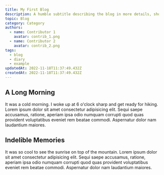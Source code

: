 ```yaml
---
title: My First Blog
description: A humble subtitle describing the blog in more details, should be written in sentence-case
topic: Blog
category: Category
authors:
  - name: Contributor 1
    avatar: contrib_1.png
  - name: Contributor 2
    avatar: contrib_2.png
tags:
  - blog
  - diary
  - example
updatedAt: 2022-11-18T11:37:49.432Z
createdAt: 2022-11-18T11:37:49.432Z
---
```


## A Long Morning

It was a cold morning. I woke up at 6 o'clock sharp and get ready for hiking. Lorem ipsum dolor sit amet consectetur adipisicing elit. Sequi saepe accusamus, ratione, aperiam ipsa odio numquam corrupti quod quas provident voluptatibus eveniet rem beatae commodi. Aspernatur dolor nam laudantium maiores.

## Indelible Memories

It was so cool to see the sunrise on top of the mountain. Lorem ipsum dolor sit amet consectetur adipisicing elit. Sequi saepe accusamus, ratione, aperiam ipsa odio numquam corrupti quod quas provident voluptatibus eveniet rem beatae commodi. Aspernatur dolor nam laudantium maiores.
